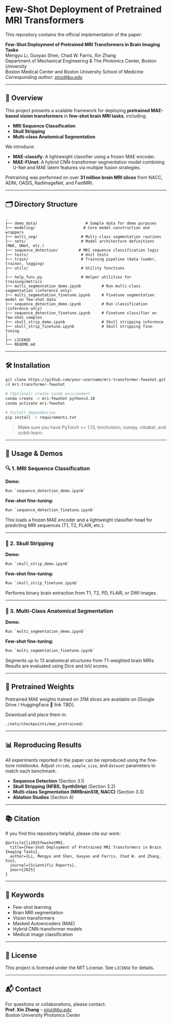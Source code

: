 
# Few-Shot Deployment of Pretrained MRI Transformers

This repository contains the official implementation of the paper:

**Few-Shot Deployment of Pretrained MRI Transformers in Brain Imaging Tasks**  
Mengyu Li, Guoyao Shen, Chad W. Farris, Xin Zhang  
Department of Mechanical Engineering & The Photonics Center, Boston University  
Boston Medical Center and Boston University School of Medicine  
*Corresponding author: xinz@bu.edu*

---

## 🧠 Overview

This project presents a scalable framework for deploying **pretrained MAE-based vision transformers** in **few-shot brain MRI tasks**, including:

- **MRI Sequence Classification**
- **Skull Stripping**
- **Multi-class Anatomical Segmentation**

We introduce:
- **MAE-classify**: A lightweight classifier using a frozen MAE encoder.
- **MAE-FUnet**: A hybrid CNN-transformer segmentation model combining U-Net and MAE latent features via multiple fusion strategies.

Pretraining was performed on over **31 million brain MRI slices** from NACC, ADNI, OASIS, RadImageNet, and FastMRI.

---

## 🗂️ Directory Structure

```
.
├── demo_data/                     # Sample data for demo purposes
├── modeling/                     # Core model construction and wrappers
├── multi_seg/                   # Multi-class segmentation routines
├── nets/                        # Model architecture definitions (MAE, UNet, etc.)
├── sequence_detection/         # MRI sequence classification logic
├── tests/                       # Unit tests
├── train/                       # Training pipeline (data loader, trainer, logging)
├── utils/                       # Utility functions
│
├── help_func.py                 # Helper utilities for training/metrics
├── multi_segmentation_demo.ipynb         # Run multi-class segmentation (inference only)
├── multi_segmentation_finetune.ipynb     # Finetune segmentation model on few-shot data
├── sequence_detection_demo.ipynb         # Run classification (inference only)
├── sequence_detection_finetune.ipynb     # Finetune classifier on few-shot samples
├── skull_strip_demo.ipynb                # Skull stripping inference
├── skull_strip_finetune.ipynb            # Skull stripping fine-tuning
│
├── LICENSE
└── README.md
```

---

## 🛠️ Installation

```bash
git clone https://github.com/your-username/mri-transformer-fewshot.git
cd mri-transformer-fewshot

# (Optional) create conda environment
conda create -n mri-fewshot python=3.10
conda activate mri-fewshot

# Install dependencies
pip install -r requirements.txt
```

> Make sure you have PyTorch >= 1.13, torchvision, numpy, nibabel, and scikit-learn.

---

## 🧪 Usage & Demos

### 🔍 1. MRI Sequence Classification

**Demo:**  
```bash
Run `sequence_detection_demo.ipynb`
```

**Few-shot fine-tuning:**  
```bash
Run `sequence_detection_finetune.ipynb`
```

This loads a frozen MAE encoder and a lightweight classifier head for predicting MRI sequences (T1, T2, FLAIR, etc.).

---

### 🧠 2. Skull Stripping

**Demo:**  
```bash
Run `skull_strip_demo.ipynb`
```

**Few-shot fine-tuning:**  
```bash
Run `skull_strip_finetune.ipynb`
```

Performs binary brain extraction from T1, T2, PD, FLAIR, or DWI images.

---

### 🧩 3. Multi-Class Anatomical Segmentation

**Demo:**  
```bash
Run `multi_segmentation_demo.ipynb`
```

**Few-shot fine-tuning:**  
```bash
Run `multi_segmentation_finetune.ipynb`
```

Segments up to 13 anatomical structures from T1-weighted brain MRIs. Results are evaluated using Dice and IoU scores.

---

## 🧾 Pretrained Weights

Pretrained MAE weights trained on 31M slices are available on [Google Drive / HuggingFace 🤗 link TBD].

Download and place them in:

```
./nets/checkpoints/mae_pretrained/
```

---

## 📊 Reproducing Results

All experiments reported in the paper can be reproduced using the fine-tune notebooks. Adjust `stride`, `sample_size`, and `dataset` parameters to match each benchmark:

- **Sequence Detection** (Section 3.1)
- **Skull Stripping (NFBS, SynthStrip)** (Section 3.2)
- **Multi-class Segmentation (MRBrainS18, NACC)** (Section 3.3)
- **Ablation Studies** (Section 4)

---

## 📚 Citation

If you find this repository helpful, please cite our work:

```
@article{li2025fewshotMRI,
  title={Few-Shot Deployment of Pretrained MRI Transformers in Brain Imaging Tasks},
  author={Li, Mengyu and Shen, Guoyao and Farris, Chad W. and Zhang, Xin},
  journal={Scientific Reports},
  year={2025}
}
```

---

## 🧠 Keywords

- Few-shot learning  
- Brain MRI segmentation  
- Vision transformers  
- Masked Autoencoders (MAE)  
- Hybrid CNN-transformer models  
- Medical image classification

---

## 📝 License

This project is licensed under the MIT License. See `LICENSE` for details.

---

## 📬 Contact

For questions or collaborations, please contact:  
**Prof. Xin Zhang** – *xinz@bu.edu*  
Boston University Photonics Center
